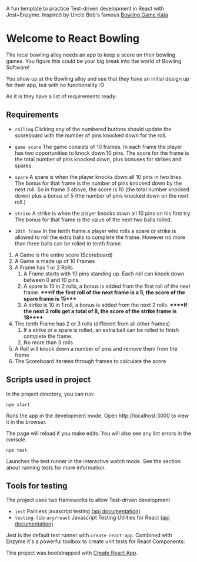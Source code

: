 A fun template to practice Test-driven development in React with Jest+Enzyme.
Inspired by Uncle Bob's famous [Bowling Game Kata](http://butunclebob.com/files/downloads/Bowling%20Game%20Kata.ppt)

# Welcome to React Bowling

The local bowling alley needs an app to keep a score on their bowling games.
You figure this could be your big break into the world of Bowling Software!

You show up at the Bowling alley and see that they have an initial design up for their app,
but with no functionality :O

As it is they have a list of requirements ready:

## Requirements

- `rolling` Clicking any of the numbered buttons should update the scoreboard with the number of pins knocked down for the roll.

- `game score` The game consists of 10 frames. In each frame the player has
  two opportunities to knock down 10 pins. The score for the frame is the total
  number of pins knocked down, plus bonuses for strikes and spares.
- `spare` A spare is when the player knocks down all 10 pins in two tries. The bonus for
  that frame is the number of pins knocked down by the next roll. So in frame 3
  above, the score is 10 (the total number knocked down) plus a bonus of 5 (the
  number of pins knocked down on the next roll.)
- `strike` A strike is when the player knocks down all 10 pins on his first try. The bonus
  for that frame is the value of the next two balls rolled.
- `10th frame` In the tenth frame a player who rolls a spare or strike is allowed to roll the extra
  balls to complete the frame. However no more than three balls can be rolled in
  tenth frame.

1. A Game is the entire score (Scoreboard)
2. A Game is made up of 10 Frames
3. A Frame has 1 or 2 Rolls
   1. A Frame starts with 10 pins standing up. Each roll can knock down between 0 and 10 pins.
   2. A spare is 10 in 2 rolls, a bonus is added from the first roll of the next frame. **************\*\*\***************If the first roll of the next frame is a 5, the score of the spare frame is 15**************\*\*\***************
   3. A strike is 10 in 1 roll, a bonus is added from the next 2 rolls. ******\*\*\*\*******If the next 2 rolls get a total of 8, the score of the strike frame is 18******\*\*\*\*******
4. The tenth Frame has 2 or 3 rolls (different from all other frames)
   1. If a strike or a spare is rolled, an extra ball can be rolled to finish complete the frame.
   2. No more than 3 rolls
5. A Roll will knock down a number of pins and remove them from the frame
6. The Scoreboard iterates through frames to calculate the score

## Scripts used in project

In the project directory, you can run:

`npm start`

Runs the app in the development mode.
Open http://localhost:3000 to view it in the browser.

The page will reload if you make edits.
You will also see any lint errors in the console.

`npm test`

Launches the test runner in the interactive watch mode.
See the section about running tests for more information.

## Tools for testing

The project uses two frameworks to allow Test-driven development

- `jest` Painless javascript testing [(api documentation)](https://facebook.github.io/jest/docs/api.html)
- `testing-library/react` Javascript Testing Utilities for React [(api documentation)](https://testing-library.com/docs/react-testing-library/intro)

Jest is the default test runner with `create-react-app`. Combined with Enzyme it's a powerful toolbox to create unit tests for React Components:

This project was bootstrapped with [Create React App](https://github.com/facebookincubator/create-react-app).
